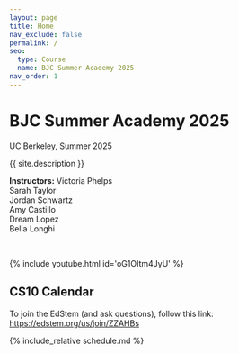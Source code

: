 ```yaml
---
layout: page
title: Home
nav_exclude: false
permalink: /
seo:
  type: Course
  name: BJC Summer Academy 2025
nav_order: 1
---
```


# **BJC Summer Academy 2025**
UC Berkeley, Summer 2025



{{ site.description }}

**Instructors:** Victoria Phelps<br/>
                Sarah Taylor<br/>
                Jordan Schwartz<br/>
                Amy Castillo<br/>
                Dream Lopez<br/>
                Bella Longhi<br/>

<br/>

{% include youtube.html id='oG1OItm4JyU' %}


## CS10 Calendar

To join the EdStem (and ask questions), follow this link: https://edstem.org/us/join/ZZAHBs

{% include_relative schedule.md %}


